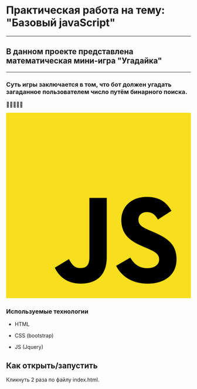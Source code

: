 # Практическая работа на тему: "**Базовый javaScript**"
---
## В данном проекте представлена математическая мини-игра "Угадайка"
---
### Суть игры заключается в том, что бот должен угадать загаданное пользователем число путём бинарного поиска.
:wave::wave::wave::wave::wave:

![logo](img/logo.png)


### Используемые технологии

* HTML

* CSS (bootstrap)

* JS (Jquery)

## Как открыть/запустить

Кликнуть 2 раза по файлу index.html.
